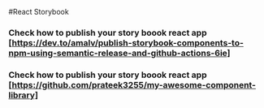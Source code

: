 #React Storybook

### Check how to publish your story boook react app [https://dev.to/amalv/publish-storybook-components-to-npm-using-semantic-release-and-github-actions-6ie]

### Check how to publish your story boook react app [https://github.com/prateek3255/my-awesome-component-library]
